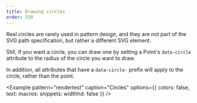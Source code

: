 ```yaml
---
title: Drawing circles
order: 320
---
```


Real circles are rarely used in pattern design, and they are not part of the SVG path specification, but rather a different SVG element.

Still, if you want a circle, you can draw one by setting a Point's `data-circle` attribute to the radius of the circle you want to draw.

In addition, all attributes that have a `data-circle-` prefix will apply to the circle, rather than the point.

<Example pattern="rendertest" caption="Circles" options={{ colors: false, text: macros: snippets: widthhd: false }} />